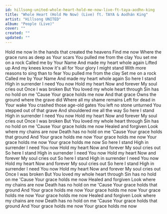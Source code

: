 ```yaml
---
id: hillsong-united-whole-heart-hold-me-now-live-ft-taya-aodhn-king
title: "Whole Heart (Hold Me Now) (Live) ft. TAYA & Aodhán King"
artist: "Hillsong UNITED"
album: "People (Live)"
cover: ""
created: ""
updated: ""
---
```


Hold me now
In the hands that created the heavens
Find me now
Where the grace runs as deep as Your scars
You pulled me from the clay
You set me on a rock
Called me by Your Name
And made my heart whole again
Lifted up
And my knees know it's all for Your glory
I might stand
With more reasons to sing than to fear
You pulled me from the clay
Set me on a rock
Called me by Your Name
And made my heart whole again
So here I stand
High in surrender
I need You now
Hold my heart
Now and forever
My soul cries out
Once I was broken
But You loved my whole heart through
Sin has no hold on me
'Cause Your grace holds me now
And that grace
Owns the ground where the grave did
Where all my shame remains
Left for dead in Your wake
You crashed those age-old gates
You left no stone unturned
You stepped out of that grave
And shouldered me all the way
So here I stand
High in surrender
I need You now
Hold my heart
Now and forever
My soul cries out
Once I was broken
But You loved my whole heart through
Sin has no hold on me
'Cause Your grace holds me now
Healed and forgiven
Look where my chains are now
Death has no hold on me
'Cause Your grace holds that ground
And Your grace holds me now
Your grace holds me now
Your grace holds me now
Your grace holds me now
So here I stand
High in surrender
I need You now
Hold my heart
Now and forever
My soul cries out
So here I stand
High in surrender
I need You now
Hold my heart
Now and forever
My soul cries out
So here I stand
High in surrender
I need You now
Hold my heart
Now and forever
My soul cries out
So here I stand
High in surrender
I need You now
Hold my heart
Now and forever
My soul cries out
Once I was broken
But You loved my whole heart through
Sin has no hold on me
'Cause Your grace holds me now
Healed and forgiven
Look where my chains are now
Death has no hold on me
'Cause Your grace holds that ground
And Your grace holds me now
Your grace holds me now
Your grace holds me now
Your grace holds me now
Healed and forgiven
Look where my chains are now
Death has no hold on me
'Cause Your grace holds that ground
And Your grace holds me now
Your grace holds me now